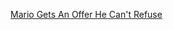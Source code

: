 ---
layout: post
wordpress_id: 1051
wordpress_url: http://noesbueno.com/archives/1051
date: '2011-03-10 10:59:47 -0600'
date_gmt: '2011-03-10 15:59:47 -0600'
body: |
  <p><a href="http://culturepopped.blogspot.com/2011/03/mario-gets-offer-he-cant-refuse.html">Mario Gets An Offer He Can't Refuse</a></p>
---